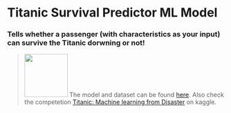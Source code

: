 # Titanic Survival Predictor ML Model 
### Tells whether a passenger (with characteristics as your input) can survive the Titanic dorwning or not!


><img width='100' src="https://user-images.githubusercontent.com/59442907/97291421-e8235c00-186f-11eb-9936-f6dfd581c9dc.jpg" > The model and dataset can be found [here](https://github.com/k2maan/TitanicPredictionDjangoML/tree/master/Model%20and%20data). Also check the competetion [Titanic: Machine learning from Disaster](https://www.kaggle.com/c/titanic) on kaggle.


